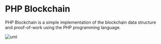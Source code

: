 # PHP Blockchain
PHP Blockchain is a simple implementation of the blockchain data structure and proof-of-work using the PHP programming language.

![uml](https://user-images.githubusercontent.com/77028786/236839107-632828a2-4fd3-4919-88b8-9f4cd8aa2e52.JPG)
